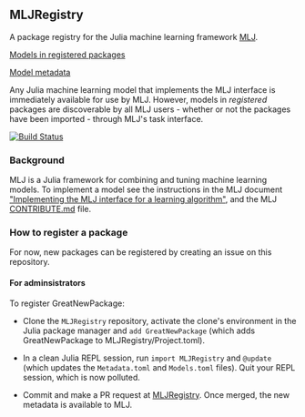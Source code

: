 ## MLJRegistry

A package registry for the Julia machine learning framework
[MLJ](https://github.com/alan-turing-institute/MLJ.jl).

[Models in registered packages](Models.toml)

[Model metadata](Metadata.toml)

Any Julia machine learning model that implements the MLJ interface is
immediately available for use by MLJ. However, models in
*registered* packages are discoverable by all MLJ users - whether or not the packages have been imported - through MLJ's
task interface.

[![Build
Status](https://travis-ci.com/alan-turing-institute/MLJRegistry.jl.svg?branch=master)](https://travis-ci.com/alan-turing-institute/MLJRegistry.jl)


### Background

MLJ is a Julia framework for combining and tuning machine learning
models. To implement a model see the instructions in the MLJ document
["Implementing the MLJ interface for a learning
algorithm"](https://github.com/alan-turing-institute/MLJ.jl/blob/master/doc/adding_new_models.md),
and the MLJ
[CONTRIBUTE.md](https://github.com/alan-turing-institute/MLJ.jl) file.



### How to register a package

For now, new packages can be registered by creating an issue on this repository. 


#### For adminsistrators

To register GreatNewPackage:

- Clone the `MLJRegistry` repository, activate the clone's environment
in the Julia package manager and `add GreatNewPackage` (which adds GreatNewPackage to MLJRegistry/Project.toml).

- In a clean Julia REPL session, run `import MLJRegistry` and
  `@update` (which updates the `Metadata.toml` and
  `Models.toml` files). Quit your REPL session, which is now polluted.

- Commit and make a PR request at [MLJRegistry](https://github.com/alan-turing-institute/MLJRegistry.jl). Once merged, the new metadata is available to MLJ.



